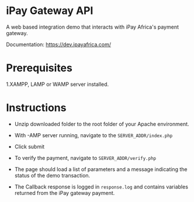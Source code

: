 iPay Gateway API
=================================================

A web based integration demo that interacts with iPay Africa's payment gateway.

Documentation: https://dev.ipayafrica.com/

Prerequisites
=============
1.XAMPP, LAMP or WAMP server installed.

Instructions
============
* Unzip downloaded folder to the root folder of your Apache environment.
* With -AMP server running, navigate to the ```SERVER_ADDR/index.php```
* Click submit 

* To verify the payment, navigate to ```SERVER_ADDR/verify.php```
* The page should load a list of parameters and a message indicating the status of the demo transaction.

* The Callback response is logged in ```response.log``` and contains variables returned from the iPay gateway payment.
